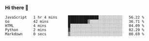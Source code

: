 ### Hi there 👋

<!--
**KLXLjun/KLXLjun** is a ✨ _special_ ✨ repository because its `README.md` (this file) appears on your GitHub profile.

Here are some ideas to get you started:

- 🔭 I’m currently working on ...
- 🌱 I’m currently learning ...
- 👯 I’m looking to collaborate on ...
- 🤔 I’m looking for help with ...
- 💬 Ask me about ...
- 📫 How to reach me: ...
- 😄 Pronouns: ...
- ⚡ Fun fact: ...
-->

<!--START_SECTION:waka-->
```text
JavaScript   1 hr 4 mins     ██████████████░░░░░░░░░░░   56.22 % 
Go           42 mins         █████████▒░░░░░░░░░░░░░░░   36.71 % 
HTML         4 mins          █░░░░░░░░░░░░░░░░░░░░░░░░   04.09 % 
Python       2 mins          ▓░░░░░░░░░░░░░░░░░░░░░░░░   02.29 % 
Markdown     0 secs          ▒░░░░░░░░░░░░░░░░░░░░░░░░   00.69 % 
```
<!--END_SECTION:waka-->
